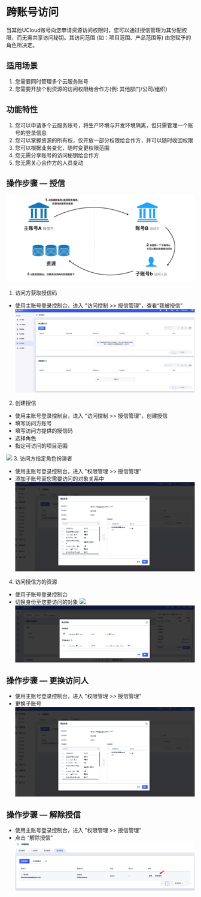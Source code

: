 # 跨账号访问

当其他UCloud账号向您申请资源访问权限时，您可以通过授信管理为其分配权限，而无需共享访问秘钥。其访问范围 (如：项目范围、产品范围等) 由您赋予的角色所决定。

## 适用场景
1. 您需要同时管理多个云服务账号 
2. 您需要开放个别资源的访问权限给合作方(例: 其他部门/公司/组织）

## 功能特性
1. 您可以申请多个云服务账号，将生产环境与开发环境隔离，但只需管理一个账号的登录信息
2. 您可以掌握资源的所有权，仅开放一部分权限给合作方，并可以随时收回权限
3. 您可以根据业务变化，随时变更权限范围
4. 您无需分享账号的访问秘钥给合作方
5. 您无需关心合作方的人员变动


## 操作步骤 — 授信
  ![](/images/workflow.png)
1. 访问方获取授信码
  - 使用主账号登录控制台，进入 "访问控制 >> 授信管理"，查看“我被授信”
  ![](/images/management1.png)

 
2. 创建授信
  - 使用主账号登录控制台，进入 "访问控制 >> 授信管理"，创建授信
  - 填写访问方账号
  - 填写访问方提供的授信码
  - 选择角色
  - 指定可访问的项目范围 
  
  ![](/images/token2.png)
3. 访问方指定角色扮演者 
  - 使用主账号登录控制台，进入 "权限管理 >> 授信管理"
  - 添加子账号至您需要访问的对象关系中
  ![](/images/addaccount.png)
4. 访问授信方的资源
  - 使用子账号登录控制台
  - 切换身份至您要访问的对象
  ![](/images/switchicon.png)
  ![](/images/switch.png)
  
 ## 操作步骤 — 更换访问人
  - 使用主账号登录控制台，进入 "权限管理 >> 授信管理"
  - 更换子账号
  ![](/images/addaccount.png)
 
 ## 操作步骤 — 解除授信
  - 使用主账号登录控制台，进入 "权限管理 >> 授信管理"
  - 点击 “解除授信"
  ![](/images/cancel.png)
